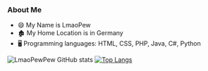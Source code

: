 ### About Me
- 😄 My Name is LmaoPew
- 🏚️ My Home Location is in Germany
- 🖥️ Programming languages: HTML, CSS, PHP, Java, C#, Python 

![LmaoPewPew GitHub stats](https://github-readme-stats.vercel.app/api?username=codediodeio&show_icons=true&theme=dark)
[![Top Langs](https://github-readme-stats.vercel.app/api/top-langs/?username=codediodeio&sho_icons=true&langs_count=10&exclude_repo=deezdump&layout=compact&theme=dark)](https://github.com/anuraghazra/github-readme-stats)
